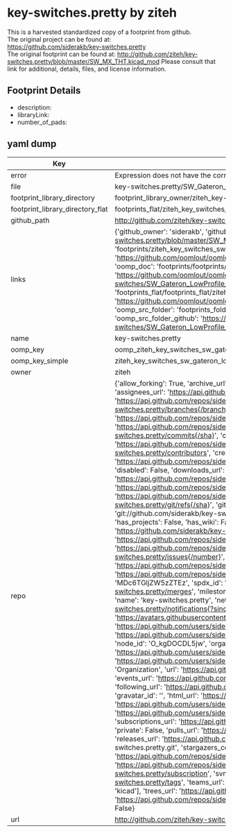# key-switches.pretty by ziteh  
This is a harvested standardized copy of a footprint from github.  
The original project can be found at:  
https://github.com/siderakb/key-switches.pretty  
The original footprint can be found at:
http://github.com/ziteh/key-switches.pretty/blob/master/SW_MX_THT.kicad_mod
Please consult that link for additional, details, files, and license information.  
## Footprint Details
* description:   
* libraryLink:   
* number_of_pads:   
## yaml dump  
| Key | Value |  
| --- | --- |  
| error | Expression does not have the correct type |  
| file | key-switches.pretty/SW_Gateron_LowProfile_HotSwap_PTH.kicad_mod |  
| footprint_library_directory | footprint_library_owner/ziteh_key-switches.pretty |  
| footprint_library_directory_flat | footprints_flat/ziteh_key_switches_sw_gateron_lowprofile_hotswap_pth/working |  
| github_path | http://github.com/ziteh/key-switches.pretty/blob/master/SW_Gateron_LowProfile_HotSwap_PTH.kicad_mod |  
| links | {'github_owner': 'siderakb', 'github_repo_name': 'key-switches.pretty', 'github_src': 'http://github.com/ziteh/key-switches.pretty/blob/master/SW_MX_THT.kicad_mod', 'github_src_repo': 'https://github.com/siderakb/key-switches.pretty', 'oomp_bot': 'footprints/ziteh_key_switches_sw_gateron_lowprofile_hotswap_pth/working', 'oomp_bot_github': 'https://github.com/oomlout/oomlout_oomp_footprint_bot/tree/main/footprints/ziteh_key_switches_sw_gateron_lowprofile_hotswap_pth/working', 'oomp_doc': 'footprints/footprints/ziteh/key-switches/SW_Gateron_LowProfile_HotSwap_PTH/working/', 'oomp_doc_github': 'https://github.com/oomlout/oomlout_oomp_footprint_doc/tree/main/footprints/footprints/ziteh/key-switches/SW_Gateron_LowProfile_HotSwap_PTH/working', 'oomp_src_flat': 'footprints_flat/footprints_flat/ziteh_key_switches_sw_gateron_lowprofile_hotswap_pth/working', 'oomp_src_flat_github': 'https://github.com/oomlout/oomlout_oomp_footprint_src/tree/main/footprints_flat/ziteh_key_switches_sw_gateron_lowprofile_hotswap_pth/working', 'oomp_src_folder': 'footprints_folder/footprints_folder/ziteh/key-switches/SW_Gateron_LowProfile_HotSwap_PTH/working', 'oomp_src_folder_github': 'https://github.com/oomlout/oomlout_oomp_footprint_src/tree/main/footprints_folder/ziteh/key-switches/SW_Gateron_LowProfile_HotSwap_PTH/working'} |  
| name | key-switches.pretty |  
| oomp_key | oomp_ziteh_key_switches_sw_gateron_lowprofile_hotswap_pth |  
| oomp_key_simple | ziteh_key_switches_sw_gateron_lowprofile_hotswap_pth |  
| owner | ziteh |  
| repo | {'allow_forking': True, 'archive_url': 'https://api.github.com/repos/siderakb/key-switches.pretty/{archive_format}{/ref}', 'archived': False, 'assignees_url': 'https://api.github.com/repos/siderakb/key-switches.pretty/assignees{/user}', 'blobs_url': 'https://api.github.com/repos/siderakb/key-switches.pretty/git/blobs{/sha}', 'branches_url': 'https://api.github.com/repos/siderakb/key-switches.pretty/branches{/branch}', 'clone_url': 'https://github.com/siderakb/key-switches.pretty.git', 'collaborators_url': 'https://api.github.com/repos/siderakb/key-switches.pretty/collaborators{/collaborator}', 'comments_url': 'https://api.github.com/repos/siderakb/key-switches.pretty/comments{/number}', 'commits_url': 'https://api.github.com/repos/siderakb/key-switches.pretty/commits{/sha}', 'compare_url': 'https://api.github.com/repos/siderakb/key-switches.pretty/compare/{base}...{head}', 'contents_url': 'https://api.github.com/repos/siderakb/key-switches.pretty/contents/{+path}', 'contributors_url': 'https://api.github.com/repos/siderakb/key-switches.pretty/contributors', 'created_at': '2022-02-27T05:19:56Z', 'default_branch': 'main', 'deployments_url': 'https://api.github.com/repos/siderakb/key-switches.pretty/deployments', 'description': 'Mechanical keyboard switches KiCad footprint library', 'disabled': False, 'downloads_url': 'https://api.github.com/repos/siderakb/key-switches.pretty/downloads', 'events_url': 'https://api.github.com/repos/siderakb/key-switches.pretty/events', 'fork': False, 'forks': 3, 'forks_count': 3, 'forks_url': 'https://api.github.com/repos/siderakb/key-switches.pretty/forks', 'full_name': 'siderakb/key-switches.pretty', 'git_commits_url': 'https://api.github.com/repos/siderakb/key-switches.pretty/git/commits{/sha}', 'git_refs_url': 'https://api.github.com/repos/siderakb/key-switches.pretty/git/refs{/sha}', 'git_tags_url': 'https://api.github.com/repos/siderakb/key-switches.pretty/git/tags{/sha}', 'git_url': 'git://github.com/siderakb/key-switches.pretty.git', 'has_discussions': False, 'has_downloads': True, 'has_issues': True, 'has_pages': False, 'has_projects': False, 'has_wiki': False, 'homepage': '', 'hooks_url': 'https://api.github.com/repos/siderakb/key-switches.pretty/hooks', 'html_url': 'https://github.com/siderakb/key-switches.pretty', 'id': 464045117, 'is_template': False, 'issue_comment_url': 'https://api.github.com/repos/siderakb/key-switches.pretty/issues/comments{/number}', 'issue_events_url': 'https://api.github.com/repos/siderakb/key-switches.pretty/issues/events{/number}', 'issues_url': 'https://api.github.com/repos/siderakb/key-switches.pretty/issues{/number}', 'keys_url': 'https://api.github.com/repos/siderakb/key-switches.pretty/keys{/key_id}', 'labels_url': 'https://api.github.com/repos/siderakb/key-switches.pretty/labels{/name}', 'language': None, 'languages_url': 'https://api.github.com/repos/siderakb/key-switches.pretty/languages', 'license': {'key': 'mit', 'name': 'MIT License', 'node_id': 'MDc6TGljZW5zZTEz', 'spdx_id': 'MIT', 'url': 'https://api.github.com/licenses/mit'}, 'merges_url': 'https://api.github.com/repos/siderakb/key-switches.pretty/merges', 'milestones_url': 'https://api.github.com/repos/siderakb/key-switches.pretty/milestones{/number}', 'mirror_url': None, 'name': 'key-switches.pretty', 'network_count': 3, 'node_id': 'R_kgDOG6jEPQ', 'notifications_url': 'https://api.github.com/repos/siderakb/key-switches.pretty/notifications{?since,all,participating}', 'open_issues': 0, 'open_issues_count': 0, 'organization': {'avatar_url': 'https://avatars.githubusercontent.com/u/137558415?v=4', 'events_url': 'https://api.github.com/users/siderakb/events{/privacy}', 'followers_url': 'https://api.github.com/users/siderakb/followers', 'following_url': 'https://api.github.com/users/siderakb/following{/other_user}', 'gists_url': 'https://api.github.com/users/siderakb/gists{/gist_id}', 'gravatar_id': '', 'html_url': 'https://github.com/siderakb', 'id': 137558415, 'login': 'siderakb', 'node_id': 'O_kgDOCDL5jw', 'organizations_url': 'https://api.github.com/users/siderakb/orgs', 'received_events_url': 'https://api.github.com/users/siderakb/received_events', 'repos_url': 'https://api.github.com/users/siderakb/repos', 'site_admin': False, 'starred_url': 'https://api.github.com/users/siderakb/starred{/owner}{/repo}', 'subscriptions_url': 'https://api.github.com/users/siderakb/subscriptions', 'type': 'Organization', 'url': 'https://api.github.com/users/siderakb'}, 'owner': {'avatar_url': 'https://avatars.githubusercontent.com/u/137558415?v=4', 'events_url': 'https://api.github.com/users/siderakb/events{/privacy}', 'followers_url': 'https://api.github.com/users/siderakb/followers', 'following_url': 'https://api.github.com/users/siderakb/following{/other_user}', 'gists_url': 'https://api.github.com/users/siderakb/gists{/gist_id}', 'gravatar_id': '', 'html_url': 'https://github.com/siderakb', 'id': 137558415, 'login': 'siderakb', 'node_id': 'O_kgDOCDL5jw', 'organizations_url': 'https://api.github.com/users/siderakb/orgs', 'received_events_url': 'https://api.github.com/users/siderakb/received_events', 'repos_url': 'https://api.github.com/users/siderakb/repos', 'site_admin': False, 'starred_url': 'https://api.github.com/users/siderakb/starred{/owner}{/repo}', 'subscriptions_url': 'https://api.github.com/users/siderakb/subscriptions', 'type': 'Organization', 'url': 'https://api.github.com/users/siderakb'}, 'private': False, 'pulls_url': 'https://api.github.com/repos/siderakb/key-switches.pretty/pulls{/number}', 'pushed_at': '2023-07-08T10:27:56Z', 'releases_url': 'https://api.github.com/repos/siderakb/key-switches.pretty/releases{/id}', 'size': 126, 'ssh_url': 'git@github.com:siderakb/key-switches.pretty.git', 'stargazers_count': 0, 'stargazers_url': 'https://api.github.com/repos/siderakb/key-switches.pretty/stargazers', 'statuses_url': 'https://api.github.com/repos/siderakb/key-switches.pretty/statuses/{sha}', 'subscribers_count': 1, 'subscribers_url': 'https://api.github.com/repos/siderakb/key-switches.pretty/subscribers', 'subscription_url': 'https://api.github.com/repos/siderakb/key-switches.pretty/subscription', 'svn_url': 'https://github.com/siderakb/key-switches.pretty', 'tags_url': 'https://api.github.com/repos/siderakb/key-switches.pretty/tags', 'teams_url': 'https://api.github.com/repos/siderakb/key-switches.pretty/teams', 'temp_clone_token': None, 'topics': ['footprint', 'kicad'], 'trees_url': 'https://api.github.com/repos/siderakb/key-switches.pretty/git/trees{/sha}', 'updated_at': '2023-06-28T15:44:07Z', 'url': 'https://api.github.com/repos/siderakb/key-switches.pretty', 'visibility': 'public', 'watchers': 0, 'watchers_count': 0, 'web_commit_signoff_required': False} |  
| url | http://github.com/ziteh/key-switches.pretty |  

